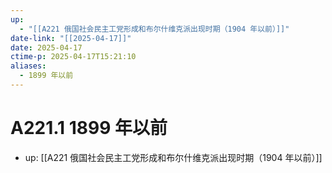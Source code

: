 ```yaml
---
up:
  - "[[A221 俄国社会民主工党形成和布尔什维克派出现时期（1904 年以前）]]"
date-link: "[[2025-04-17]]"
date: 2025-04-17
ctime-p: 2025-04-17T15:21:10
aliases:
  - 1899 年以前
---
```


# A221.1 1899 年以前

- up: [[A221 俄国社会民主工党形成和布尔什维克派出现时期（1904 年以前）]]
